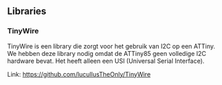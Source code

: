 ## Libraries

### TinyWire
TinyWire is een library die zorgt voor het gebruik van I2C op een ATTiny. We hebben deze library nodig omdat de ATTiny85 geen volledige I2C hardware bevat. Het heeft alleen een USI (Universal Serial Interface). 

Link: https://github.com/lucullusTheOnly/TinyWire